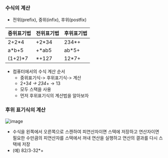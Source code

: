 ### 수식의 계산
* 전위(prefix), 중위(infix), 후위(postfix)

|중위표기법|전위표기법|후위표기법|
|---|---|---|
|2+2*4|+2*34|234*+|
|a*b+5|+*ab5|ab*5+|
|(1+2)*7|*+127|12*7+|

* 컴퓨터에서의 수식 계산 순서
   * 중위표기식-> 후위표기식-> 계산
   * 2+3*4 -> 234*+ -> 13
   * 모두 스택을 사용
   * 먼저 후위표기식의 계산법을 알아보자

### 후위 표기식의 계산
![image](https://github.com/qlkdkd/DataStruct/assets/71871927/693075fc-7d12-450d-ad54-9407b594929c)
* 수식을 왼쪽에서 오른쪽으로 스캔하여 피연산자이면 스택에 저장하고 연산자이면 필요한 수만큼의 피연산자를 스택에서 꺼내 연산을 실행하고 연산의 결과를 다시 스택에 저장
* (예) 82/3-32*+
